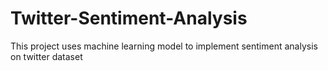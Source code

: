 # Twitter-Sentiment-Analysis
This project uses machine learning model to implement sentiment analysis on twitter dataset

